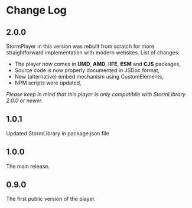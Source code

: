 # Change Log

## 2.0.0

StormPlayer in this version was rebuilt from scratch for more straightforward implementation with modern websites. List of changes:
* The player now comes in **UMD**, **AMD**, **IIFE**, **ESM** and **CJS** packages,
* Source code is now properly documented in JSDoc format,
* New (alternative) embed mechanism using CustomElements,
* NPM scripts were updated,

*Please keep in mind that this player is only compatibile with StormLibrary 2.0.0 or newer.*

## 1.0.1

Updated StormLibrary in package.json file

## 1.0.0

The main release.

## 0.9.0

The first public version of the player.

